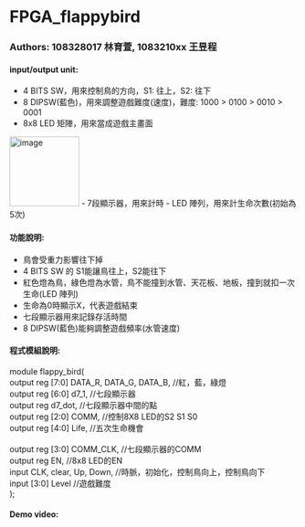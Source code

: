 # FPGA_flappybird

### Authors: 108328017 林育萱, 1083210xx 王昱程

#### input/output unit:
- 4 BITS SW，用來控制鳥的方向，S1: 往上，S2: 往下
- 8 DIPSW(藍色)，用來調整遊戲難度(速度)，難度: 1000 > 0100 > 0010 > 0001
- 8x8 LED 矩陣，用來當成遊戲主畫面
<img width="122" alt="image" src="https://user-images.githubusercontent.com/77137768/149675607-1e984da0-c823-47ca-b59d-29ced15710fc.png">
- 7段顯示器，用來計時
- LED 陣列，用來計生命次數(初始為5次)

#### 功能說明:
- 鳥會受重力影響往下掉
- 4 BITS SW 的 S1能讓鳥往上，S2能往下
- 紅色燈為鳥，綠色燈為水管，鳥不能撞到水管、天花板、地板，撞到就扣一次生命(LED 陣列)
- 生命為0時顯示X，代表遊戲結束
- 七段顯示器用來記錄存活時間
- 8 DIPSW(藍色)能夠調整遊戲頻率(水管速度)

#### 程式模組說明:
module flappy_bird( <br>
output reg [7:0] DATA_R, DATA_G, DATA_B,  //紅，藍，綠燈<br>
output reg [6:0] d7_1,  //七段顯示器 <br>
output reg d7_dot, //七段顯示器中間的點 <br>
output reg [2:0] COMM, //控制8X8 LED的S2 S1 S0 <br>
output reg [4:0] Life, //五次生命機會 <br>					
output reg [3:0] COMM_CLK, //七段顯示器的COMM <br>
output reg EN, //8x8 LED的EN <br> 
input CLK, clear, Up, Down, //時脈，初始化，控制鳥向上，控制鳥向下 <br>
input [3:0] Level  //遊戲難度 <br>
); 

#### Demo video:
